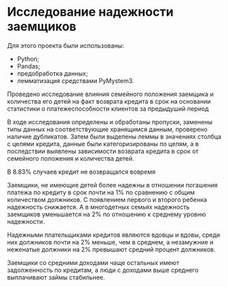 # Исследование надежности заемщиков

Для этого проекта были использованы: 
- Python;
- Pandas;
- предобработка данных;
- лемматизация средствами PyMystem3.

Проведено исследование влияния семейного положения заемщика и количества его детей на факт возврата кредита в срок на основании статистики о платежеспособности клиентов за предыдуший период

В ходе исследования определены и обработаны пропуски, заменены типы данных на соответствующие хранящимся данным, проверено наличие дубликатов. Затем были выделены леммы в значениях столбца с целями кредита, данные были категоризированы по целям, а в последствии выявлены зависимости возврата кредита в срок от семейного положения и количества детей.

В 8.83% случаев кредит не возвращался вовремя

Заемщики, не имеющие детей более надежны в отношении погашения платежа по кредиту в срок почти на 1% по сравнению с общим количеством должников. С появлением первого и второго ребенка надежность снижается. А в многодетных семьях надежность заемщиков уменьшается на 2% по отношению к среднему уровню надежности.

Надежными плательщиками кредитов являются вдовцы и вдовы, среди них должников почти на 2% меньше, чем в среднем, а незамужние и неженатые должники на 2% превышают средний процент должников.

Заемщики со средними доходами чаще остальных имеют задолженность по кредитам, а люди с доходами выше среднего выплачивают займы стабильнее.
